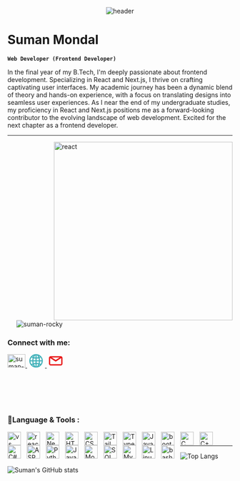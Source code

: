 <p align="center">
    <img src="https://raw.githubusercontent.com/suman-rocky/scss-portfolio/main/dist/images/github-header-image.png" alt="header"/>
</p>

# Suman Mondal

**`Web Developer (Frontend Developer)`**

In the final year of my B.Tech, I'm deeply passionate about frontend development. Specializing in React and Next.js, I thrive on crafting captivating user interfaces. My academic journey has been a dynamic blend of theory and hands-on experience, with a focus on translating designs into seamless user experiences. As I near the end of my undergraduate studies, my proficiency in React and Next.js positions me as a forward-looking contributor to the evolving landscape of web development. Excited for the next chapter as a frontend developer.

---

<img src="https://images.squarespace-cdn.com/content/v1/5769fc401b631bab1addb2ab/1541580611624-TE64QGKRJG8SWAIUS7NS/ke17ZwdGBToddI8pDm48kPoswlzjSVMM-SxOp7CV59BZw-zPPgdn4jUwVcJE1ZvWQUxwkmyExglNqGp0IvTJZamWLI2zvYWH8K3-s_4yszcp2ryTI0HqTOaaUohrI8PI6FXy8c9PWtBlqAVlUS5izpdcIXDZqDYvprRqZ29Pw0o/coding-freak.gif" alt="react" align="right" width="400">

<p align="left" style="padding-left:20px"> <img src="https://komarev.com/ghpvc/?username=suman-rocky&label=Profile%20views&color=0e75b6&style=flat" alt="suman-rocky"/> </p>

<h3 align="left">Connect with me:</h3>

<p align="left">
<a href="https://linkedin.com/in/suman-mondal-a364b2196" target="blank">
 <img src="https://cdn.jsdelivr.net/gh/devicons/devicon/icons/linkedin/linkedin-original.svg" alt="suman-mondal-a364b2196" height="30" width="40" />    
</a>

<a href="https://codejourneysuman.vercel.app/" target="blank">
<svg fill="#41b1b9" height="30" width="40" version="1.1" id="Capa_1" xmlns="http://www.w3.org/2000/svg" xmlns:xlink="http://www.w3.org/1999/xlink" viewBox="0 0 82.51 82.51" xml:space="preserve" stroke="#41b1b9"><g id="SVGRepo_bgCarrier" stroke-width="0"></g><g id="SVGRepo_tracerCarrier" stroke-linecap="round" stroke-linejoin="round"></g><g id="SVGRepo_iconCarrier"> <g> <path d="M42.551,0.033C42.298,0.019,42.047,0,41.792,0c-0.066,0-0.132,0.008-0.198,0.009C41.481,0.008,41.369,0,41.255,0 C18.507,0,0,18.507,0,41.254C0,64.003,18.507,82.51,41.255,82.51S82.51,64.003,82.51,41.254C82.51,18.942,64.7,0.721,42.551,0.033z M41.902,76.464c-0.037,0.001-0.072,0.006-0.109,0.006s-0.073-0.005-0.109-0.006H41.902z M38.254,75.688 c-4.167-1.849-7.83-6.869-10.326-13.708c3.254-0.796,6.729-1.313,10.326-1.518V75.688z M38.254,54.457 c-4.179,0.221-8.233,0.83-12.038,1.786c-0.884-3.708-1.453-7.755-1.639-11.988h13.677V54.457z M24.575,38.255 c0.203-4.68,0.877-9.13,1.924-13.15c3.716,0.91,7.672,1.482,11.755,1.694v11.456H24.575z M38.254,20.789 c-3.418-0.201-6.751-0.687-9.894-1.431c2.477-6.258,5.96-10.832,9.894-12.576V20.789z M44.254,26.852 c4.453-0.162,8.78-0.76,12.829-1.754c1.048,4.022,1.723,8.474,1.926,13.157H44.254V26.852z M44.254,20.845V6.38 c4.378,1.337,8.278,6.167,10.979,13.005C51.776,20.2,48.074,20.695,44.254,20.845z M56.943,9.695 c3.135,1.565,6.003,3.583,8.523,5.968c-1.401,0.731-2.896,1.391-4.467,1.978C59.85,14.679,58.486,12.01,56.943,9.695z M22.59,17.628c-1.837-0.683-3.559-1.468-5.152-2.339c2.848-2.614,6.125-4.762,9.712-6.334C25.4,11.43,23.863,14.349,22.59,17.628z M20.733,23.35c-1.207,4.544-1.957,9.571-2.162,14.904H6.137c0.584-6.893,3.156-13.225,7.145-18.421 C15.547,21.19,18.05,22.365,20.733,23.35z M18.572,44.255c0.191,4.896,0.843,9.528,1.885,13.769 c-2.839,1.061-5.461,2.335-7.808,3.8c-3.627-5.03-5.959-11.048-6.512-17.568L18.572,44.255L18.572,44.255z M22.187,63.763 c1.357,3.746,3.049,7.057,5.007,9.813c-3.964-1.731-7.549-4.169-10.597-7.156C18.301,65.419,20.181,64.534,22.187,63.763z M44.254,76.09V60.406c3.966,0.16,7.813,0.702,11.399,1.582C52.945,69.405,48.862,74.681,44.254,76.09z M44.254,54.396V44.255 h14.753c-0.186,4.222-0.752,8.258-1.632,11.957C53.259,55.182,48.842,54.559,44.254,54.396z M65.013,44.255h11.36 c-0.535,6.32-2.742,12.169-6.181,17.104c-2.158-1.287-4.523-2.411-7.059-3.36C64.172,53.763,64.821,49.139,65.013,44.255z M65.014,38.255c-0.206-5.334-0.955-10.361-2.162-14.906c2.395-0.879,4.643-1.912,6.708-3.086 c3.802,5.113,6.245,11.289,6.813,17.992H65.014z M56.903,72.836c1.741-2.601,3.256-5.653,4.493-9.067 c1.743,0.669,3.387,1.428,4.904,2.271C63.576,68.791,60.403,71.093,56.903,72.836z"></path> </g> </g></svg>  
</a>

<a href="mailto:sm7135120@gmail.com" target="blank">
<svg fill="#e81717" height="30" width="40" version="1.1" id="Capa_1" xmlns="http://www.w3.org/2000/svg" xmlns:xlink="http://www.w3.org/1999/xlink" viewBox="0 0 75.294 75.294" xml:space="preserve" stroke="#e81717"><g id="SVGRepo_bgCarrier" stroke-width="0"></g><g id="SVGRepo_tracerCarrier" stroke-linecap="round" stroke-linejoin="round"></g><g id="SVGRepo_iconCarrier"> <g> <path d="M66.097,12.089h-56.9C4.126,12.089,0,16.215,0,21.286v32.722c0,5.071,4.126,9.197,9.197,9.197h56.9 c5.071,0,9.197-4.126,9.197-9.197V21.287C75.295,16.215,71.169,12.089,66.097,12.089z M61.603,18.089L37.647,33.523L13.691,18.089 H61.603z M66.097,57.206h-56.9C7.434,57.206,6,55.771,6,54.009V21.457l29.796,19.16c0.04,0.025,0.083,0.042,0.124,0.065 c0.043,0.024,0.087,0.047,0.131,0.069c0.231,0.119,0.469,0.215,0.712,0.278c0.025,0.007,0.05,0.01,0.075,0.016 c0.267,0.063,0.537,0.102,0.807,0.102c0.001,0,0.002,0,0.002,0c0.002,0,0.003,0,0.004,0c0.27,0,0.54-0.038,0.807-0.102 c0.025-0.006,0.05-0.009,0.075-0.016c0.243-0.063,0.48-0.159,0.712-0.278c0.044-0.022,0.088-0.045,0.131-0.069 c0.041-0.023,0.084-0.04,0.124-0.065l29.796-19.16v32.551C69.295,55.771,67.86,57.206,66.097,57.206z"></path> </g> </g></svg>

</a>
</p>

<br/>
<br/>
<br/>

#

### 🧰Language & Tools :

<img align="left" alt="vs code" width="30px" style="padding-right:10px" src="https://cdn.jsdelivr.net/gh/devicons/devicon/icons/vscode/vscode-original.svg" />
<img align="left" alt="react" width="30px" style="padding-right:10px" src="https://cdn.jsdelivr.net/gh/devicons/devicon/icons/react/react-original.svg" />
<img align="left" alt="Next.Js" width="30px" style="padding-right:10px" src="https://cdn.jsdelivr.net/gh/devicons/devicon/icons/nextjs/nextjs-original.svg" />
<img align="left" alt="HTML" width="30px" style="padding-right:10px" src="https://cdn.jsdelivr.net/gh/devicons/devicon/icons/html5/html5-original.svg" />
<img align="left" alt="CSS" width="30px" style="padding-right:10px" src="https://cdn.jsdelivr.net/gh/devicons/devicon/icons/css3/css3-original.svg" />
<img align="left" alt="Tailwindcss" width="30px" style="padding-right:10px" src="https://cdn.jsdelivr.net/gh/devicons/devicon/icons/tailwindcss/tailwindcss-original-wordmark.svg" />
<img align="left" alt="Typescript" width="30px" style="padding-right:10px" src="https://cdn.jsdelivr.net/gh/devicons/devicon/icons/typescript/typescript-original.svg" />
<img align="left" alt="Javascript" width="30px" style="padding-right:10px" src="https://cdn.jsdelivr.net/gh/devicons/devicon/icons/javascript/javascript-original.svg" />
<img align="left" alt="bootstrap" width="30px" style="padding-right:10px" src="https://cdn.jsdelivr.net/gh/devicons/devicon/icons/bootstrap/bootstrap-original.svg" />
<img align="left" alt="C programming" width="30px" style="padding-right:10px" src="https://cdn.jsdelivr.net/gh/devicons/devicon/icons/c/c-original.svg" />
<img align="left" alt="C++ programming" width="30px" style="padding-right:10px" src="https://cdn.jsdelivr.net/gh/devicons/devicon/icons/cplusplus/cplusplus-original.svg" />
<img align="left" alt="C# programming" width="30px" style="padding-right:10px" src="https://cdn.jsdelivr.net/gh/devicons/devicon/icons/csharp/csharp-original.svg" />
<img align="left" alt="ASP.NET" width="30px" style="padding-right:10px" src="https://cdn.jsdelivr.net/gh/devicons/devicon/icons/dot-net/dot-net-original.svg" />
<img align="left" alt="Python Programming Langauge" width="30px" style="padding-right:10px" src="https://cdn.jsdelivr.net/gh/devicons/devicon/icons/python/python-original.svg" />
<img align="left" alt="Java" width="30px" style="padding-right:10px" src="https://cdn.jsdelivr.net/gh/devicons/devicon/icons/java/java-original.svg" />
<img align="left" alt="MongoDB" width="30px" style="padding-right:10px" src="https://cdn.jsdelivr.net/gh/devicons/devicon/icons/mongodb/mongodb-original.svg" />
<img align="left" alt="SQL Server" width="30px" style="padding-right:10px" src="https://cdn.jsdelivr.net/gh/devicons/devicon/icons/microsoftsqlserver/microsoftsqlserver-plain.svg" />
<img align="left" alt="MySQL" width="30px" style="padding-right:10px" src="https://cdn.jsdelivr.net/gh/devicons/devicon/icons/mysql/mysql-original.svg" />
<img align="left" alt="Linux" width="30px" style="padding-right:10px" src="https://cdn.jsdelivr.net/gh/devicons/devicon/icons/linux/linux-original.svg" />
<img align="left" alt="bash" width="30px" style="padding-right:10px" src="https://cdn.jsdelivr.net/gh/devicons/devicon/icons/bash/bash-original.svg" />

<br>

---

![Top Langs](https://github-readme-stats.vercel.app/api/top-langs/?username=suman-rocky&layout=compact)

![Suman's GitHub stats](https://github-readme-stats.vercel.app/api?username=suman-rocky&show_icons=true&theme=radical)
